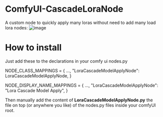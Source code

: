 # ComfyUI-CascadeLoraNode
A custom node to quickly apply many loras without need to add many load lora nodes:
![image](https://github.com/user-attachments/assets/40a39c3b-b829-41c3-bfc0-dcc40b6057c7)


# How to install
Just add these to the declarations in your comfy ui nodes.py

NODE_CLASS_MAPPINGS = {
  ...,
  "LoraCascadeModelApplyNode": LoraCascadeModelApplyNode,
}

NODE_DISPLAY_NAME_MAPPINGS = {
  ...,
  "LoraCascadeModelApplyNode": "Lora Cascade Model Apply",
}

Then manually add the content of **LoraCascadeModelApplyNode.py** the file on top (or anywhere you like) of the nodes.py files inside your comfyUI root.
